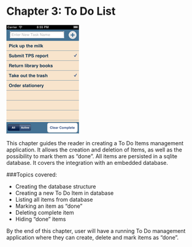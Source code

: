 # Chapter 3: To Do List 
![Screenshot](../screenshots/app03.png)

This chapter guides the reader in creating a To Do Items management application. It allows the creation and deletion of Items, as well as the possibility to mark them as “done”. All items are persisted in a sqlite database. It covers the integration with an embedded database.

###Topics covered:
- Creating the database structure
- Creating a new To Do Item in database
- Listing all items from database
- Marking an item as “done”
- Deleting complete item
- Hiding “done” items

By the end of this chapter, user will have a running To Do management application where they can create, delete and mark items as “done”.